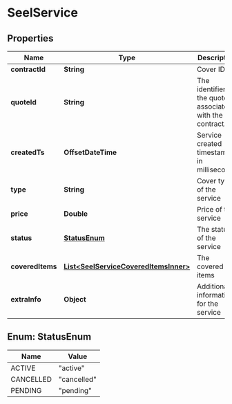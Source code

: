 

# SeelService


## Properties

| Name | Type | Description | Notes |
|------------ | ------------- | ------------- | -------------|
|**contractId** | **String** | Cover ID |  [optional] |
|**quoteId** | **String** | The identifier of the quote associated with the contract. |  [optional] |
|**createdTs** | **OffsetDateTime** | Service created timestamp in milliseconds |  [optional] |
|**type** | **String** | Cover type of the service |  [optional] |
|**price** | **Double** | Price of the service |  [optional] |
|**status** | [**StatusEnum**](#StatusEnum) | The status of the service |  [optional] |
|**coveredItems** | [**List&lt;SeelServiceCoveredItemsInner&gt;**](SeelServiceCoveredItemsInner.md) | The covered items |  [optional] |
|**extraInfo** | **Object** | Additional information for the service |  [optional] |



## Enum: StatusEnum

| Name | Value |
|---- | -----|
| ACTIVE | &quot;active&quot; |
| CANCELLED | &quot;cancelled&quot; |
| PENDING | &quot;pending&quot; |



